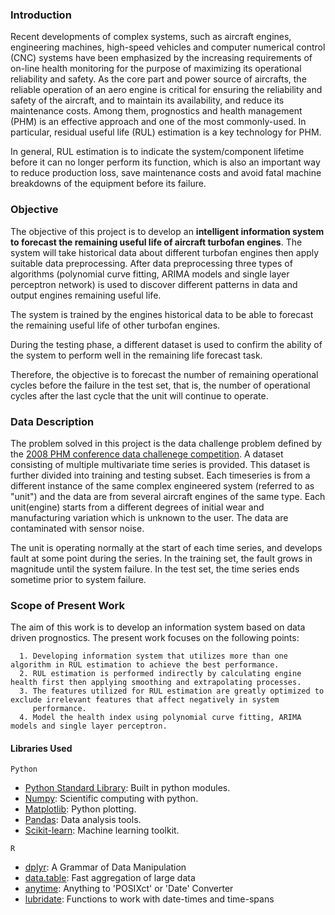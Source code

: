 ### Introduction

Recent developments of complex systems, such as aircraft engines, engineering machines, high-speed vehicles and computer numerical control (CNC) systems have been emphasized by the increasing requirements of on-line health monitoring for the purpose of maximizing its operational reliability and safety. As the core part and power source of aircrafts, the reliable operation of an aero engine is critical for ensuring the reliability and safety of the aircraft, and to maintain its availability, and reduce its maintenance costs. Among them, prognostics and health management (PHM) is an effective approach and one of the most commonly-used. In particular, residual useful life (RUL) estimation is a key technology for PHM. 

In general, RUL estimation is to indicate the system/component lifetime before it can no longer perform its function, which is also an important way to reduce production loss, save maintenance costs and avoid fatal machine breakdowns of the equipment before its failure.


### Objective

The objective of this project is to develop an **intelligent information system to forecast the remaining useful life of aircraft turbofan engines**. The system will take historical data about different turbofan engines then apply suitable data preprocessing.
After data preprocessing three types of algorithms (polynomial curve fitting, ARIMA models and single layer perceptron network) is used to discover different patterns in data and output engines remaining useful life.

The system is trained by the engines historical data to be able to forecast the remaining useful life of other turbofan engines.

During the testing phase, a different dataset is used to confirm the ability of the system to perform well in the remaining life forecast task.

Therefore, the objective is to forecast the number of remaining operational cycles before the failure in the test set, that is, the number of operational cycles after the last cycle that the unit will continue to operate. 

### Data Description

The problem solved in this project is the data challenge problem defined by the [2008 PHM conference data challenege competition](https://c3.nasa.gov/dashlink/projects/15/). A dataset consisting of multiple multivariate time series is provided. This dataset is further divided into training and testing subset. Each timeseries is from a different instance of the same complex engineered system (referred to as "unit") and the data are from several aircraft engines of the same type. Each unit(engine) starts from a different degrees of initial wear and manufacturing variation which is unknown to the user. The data are contaminated with sensor noise.

The unit is operating normally at the start of each time series, and develops fault at some point during the series. In the training set, the fault grows in magnitude until the system failure. In the test set, the time series ends sometime prior to system failure. 

### Scope of Present Work

The aim of this work is to develop an information system based on data driven prognostics. The present work focuses on the following points:

      1. Developing information system that utilizes more than one algorithm in RUL estimation to achieve the best performance.
      2. RUL estimation is performed indirectly by calculating engine health first then applying smoothing and extrapolating processes.
      3. The features utilized for RUL estimation are greatly optimized to exclude irrelevant features that affect negatively in system
         performance.
      4. Model the health index using polynomial curve fitting, ARIMA models and single layer perceptron.

#### Libraries Used

`Python`
* [Python Standard Library](https://docs.python.org/2/library/): Built in python modules.
* [Numpy](http://www.numpy.org/): Scientific computing with python.
* [Matplotlib](http://matplotlib.org/): Python plotting.
* [Pandas](http://pandas.pydata.org/): Data analysis tools.
* [Scikit-learn](http://scikit-learn.org/stable/): Machine learning toolkit.

`R`
* [dplyr](https://cran.r-project.org/web/packages/dplyr/dplyr.pdf): A Grammar of Data Manipulation
* [data.table](https://cran.r-project.org/web/packages/data.table/data.table.pdf): Fast aggregation of large data
* [anytime](https://cran.r-project.org/web/packages/anytime/anytime.pdf): Anything to 'POSIXct' or 'Date' Converter
* [lubridate](https://cran.r-project.org/web/packages/lubridate/lubridate.pdf): Functions to work with date-times and time-spans

